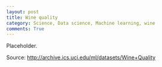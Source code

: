 ```yaml
---
layout: post
title: Wine quality
category: Science, Data science, Machine learning, wine
comments: True
---
```


Placeholder.

Source: http://archive.ics.uci.edu/ml/datasets/Wine+Quality



